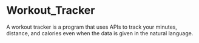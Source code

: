 # Workout_Tracker

A workout tracker is a program that uses APIs to track your minutes, distance, and calories even when the data is given in the natural language.
